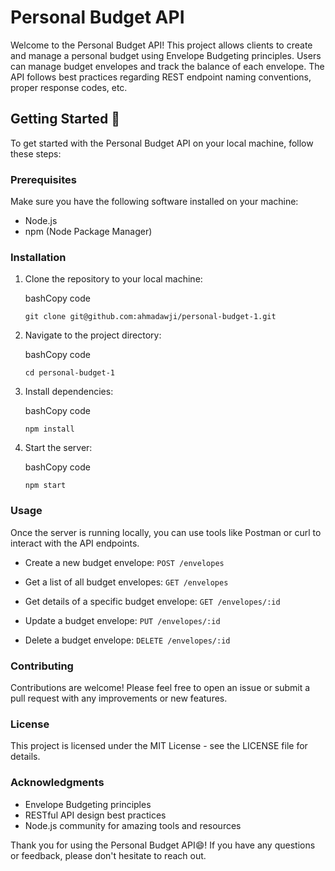 
# Personal Budget API

Welcome to the Personal Budget API! This project allows clients to create and manage a personal budget using Envelope Budgeting principles. Users can manage budget envelopes and track the balance of each envelope. The API follows best practices regarding REST endpoint naming conventions, proper response codes, etc.

## Getting Started 🚀

To get started with the Personal Budget API on your local machine, follow these steps:

### Prerequisites

Make sure you have the following software installed on your machine:

-   Node.js
-   npm (Node Package Manager)

### Installation

1.  Clone the repository to your local machine:
    
    bashCopy code
    
    `git clone git@github.com:ahmadawji/personal-budget-1.git` 
    
2.  Navigate to the project directory:
    
    bashCopy code
    
    `cd personal-budget-1` 
    
3.  Install dependencies:
    
    bashCopy code
    
    `npm install` 
    
4.  Start the server:
    
    bashCopy code
    
    `npm start` 
    

### Usage

Once the server is running locally, you can use tools like Postman or curl to interact with the API endpoints.

-   Create a new budget envelope:
    `POST /envelopes` 
    
-   Get a list of all budget envelopes:
    `GET /envelopes` 
    
-   Get details of a specific budget envelope:
    `GET /envelopes/:id` 
    
-   Update a budget envelope:
    `PUT /envelopes/:id` 
    
-   Delete a budget envelope:
    `DELETE /envelopes/:id`  

### Contributing

Contributions are welcome! Please feel free to open an issue or submit a pull request with any improvements or new features.

### License

This project is licensed under the MIT License - see the LICENSE file for details.

### Acknowledgments

-   Envelope Budgeting principles
-   RESTful API design best practices
-   Node.js community for amazing tools and resources

Thank you for using the Personal Budget API😄! If you have any questions or feedback, please don't hesitate to reach out.
